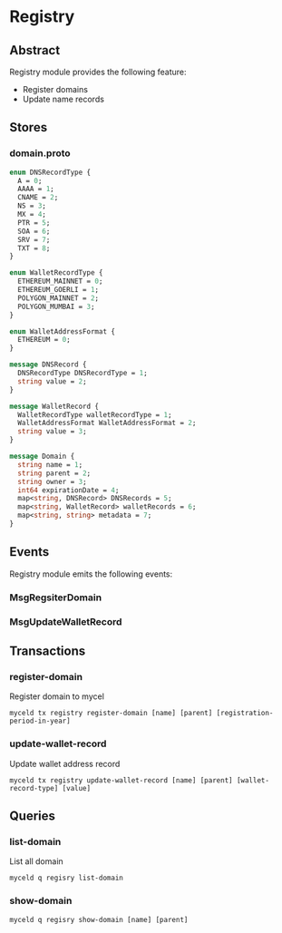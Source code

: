 # Registry

## Abstract
Registry module provides the following feature:
- Register domains
- Update name records

## Stores
### domain.proto
```proto
enum DNSRecordType {
  A = 0;
  AAAA = 1;
  CNAME = 2;
  NS = 3;
  MX = 4;
  PTR = 5;
  SOA = 6;
  SRV = 7;
  TXT = 8;
}

enum WalletRecordType {
  ETHEREUM_MAINNET = 0;
  ETHEREUM_GOERLI = 1;
  POLYGON_MAINNET = 2;
  POLYGON_MUMBAI = 3;
}

enum WalletAddressFormat {
  ETHEREUM = 0;
}

message DNSRecord {
  DNSRecordType DNSRecordType = 1;
  string value = 2;
}

message WalletRecord {
  WalletRecordType walletRecordType = 1;
  WalletAddressFormat WalletAddressFormat = 2;
  string value = 3;
}

message Domain {
  string name = 1; 
  string parent = 2; 
  string owner = 3; 
  int64 expirationDate = 4; 
  map<string, DNSRecord> DNSRecords = 5;
  map<string, WalletRecord> walletRecords = 6;
  map<string, string> metadata = 7;
}

```

## Events
Registry module emits the following events:

### MsgRegsiterDomain

### MsgUpdateWalletRecord


## Transactions
### register-domain
Register domain to mycel  

```
myceld tx registry register-domain [name] [parent] [registration-period-in-year]

```

### update-wallet-record
Update wallet address record  

```
myceld tx registry update-wallet-record [name] [parent] [wallet-record-type] [value]
```

## Queries

### list-domain
List all domain
```
myceld q regisry list-domain
```

### show-domain
```
myceld q regisry show-domain [name] [parent]
```

